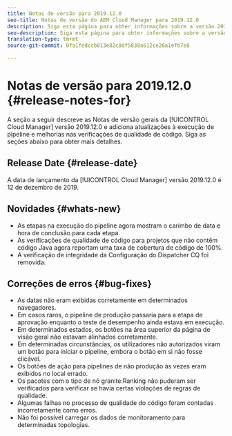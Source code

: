 ```yaml
---
title: Notas de versão para 2019.12.0
seo-title: Notas de versão do AEM Cloud Manager para 2019.12.0
description: Siga esta página para obter informações sobre a versão 2019.12.0 do Cloud Manager.
seo-description: Siga esta página para obter informações sobre a versão 2019.12.0 do AEM Cloud Manager.
translation-type: tm+mt
source-git-commit: 0fa1fedccb013e82c8df5838a612ce26a1efb7e8

---
```



# Notas de versão para 2019.12.0 {#release-notes-for}

A seção a seguir descreve as Notas de versão gerais da [!UICONTROL Cloud Manager] versão 2019.12.0 e adiciona atualizações à execução de pipeline e melhorias nas verificações de qualidade de código.
Siga as seções abaixo para obter mais detalhes.

## Release Date {#release-date}

A data de lançamento da [!UICONTROL Cloud Manager] versão 2019.12.0 é 12 de dezembro de 2019.

## Novidades {#whats-new}

* As etapas na execução do pipeline agora mostram o carimbo de data e hora de conclusão para cada etapa.
* As verificações de qualidade de código para projetos que não contêm código Java agora reportam uma taxa de cobertura de código de 100%.
* A verificação de integridade da Configuração do Dispatcher CQ foi removida.

## Correções de erros {#bug-fixes}

* As datas não eram exibidas corretamente em determinados navegadores.
* Em casos raros, o pipeline de produção passaria para a etapa de aprovação enquanto o teste de desempenho ainda estava em execução.
* Em determinados estados, os botões na área superior da página de visão geral não estavam alinhados corretamente.
* Em determinadas circunstâncias, os utilizadores não autorizados viram um botão para iniciar o pipeline, embora o botão em si não fosse clicável.
* Os botões de ação para pipelines de não produção às vezes eram exibidos no local errado.
* Os pacotes com o tipo de nó granite:Ranking não puderam ser verificados para verificar se havia certas violações de regras de qualidade.
* Algumas falhas no processo de qualidade do código foram contadas incorretamente como erros.
* Não foi possível carregar os dados de monitoramento para determinadas topologias.
